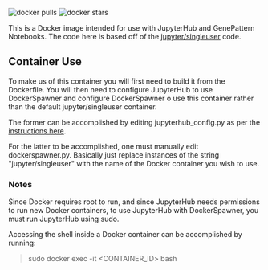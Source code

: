 ![docker pulls](https://img.shields.io/docker/pulls/genepattern/genepattern-notebook-jupyterhub.svg)
![docker stars](https://img.shields.io/docker/stars/genepattern/genepattern-notebook-jupyterhub.svg)

This is a Docker image intended for use with JupyterHub and GenePattern Notebooks. The code here is based 
off of the [jupyter/singleuser](https://github.com/jupyter/dockerspawner/tree/master/singleuser) code.

## Container Use

To make us of this container you will first need to build it from the Dockerfile. You will then need to 
configure JupyterHub to use DockerSpawner and configure DockerSpawner o use this container rather than 
the default jupyter/singleuser container. 

The former can be accomplished by editing jupyterhub_config.py as per the 
[instructions here](https://github.com/jupyter/dockerspawner).

For the latter to be accomplished, one must manually edit dockerspawner.py. Basically just replace 
instances of the string "jupyter/singleuser" with the name of the Docker container you wish to use.

### Notes

Since Docker requires root to run, and since JupyterHub needs permissions to run new Docker containers,
to use JupyterHub with DockerSpawner, you must run JupyterHub using sudo.

Accessing the shell inside a Docker container can be accomplished by running:

> sudo docker exec -it <CONTAINER_ID> bash

